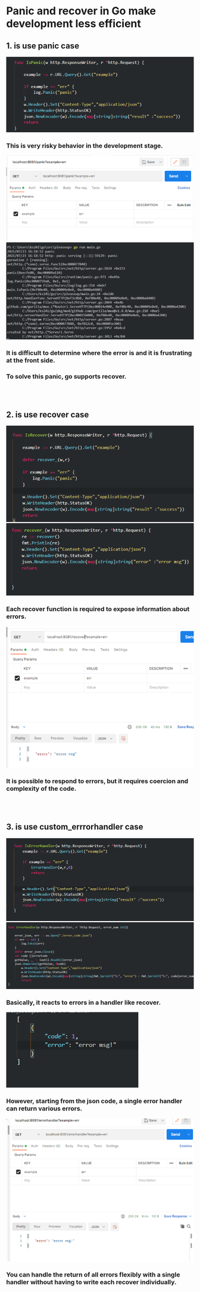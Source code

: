 
# Panic and recover in Go make development less efficient

## 1. is use panic case

![img1](https://github.com/sjy-dv/Go-CustomErrorHandler/blob/master/images/20210723161926.png?raw=true)


### This is very risky behavior in the development stage.

![img2](https://github.com/sjy-dv/Go-CustomErrorHandler/blob/master/images/20210723161948.png?raw=true)
![img3](https://github.com/sjy-dv/Go-CustomErrorHandler/blob/master/images/20210723161955.png?raw=true)

### It is difficult to determine where the error is and it is frustrating at the front side.

### To solve this panic, go supports recover.
<br/><br/>

## 2. is use recover case
![img4](https://github.com/sjy-dv/Go-CustomErrorHandler/blob/master/images/20210723162549.png?raw=true)
![img5](https://github.com/sjy-dv/Go-CustomErrorHandler/blob/master/images/20210723162554.png?raw=true)
### Each recover function is required to expose information about errors.
![img6](https://github.com/sjy-dv/Go-CustomErrorHandler/blob/master/images/20210723165014.png?raw=true)
### It is possible to respond to errors, but it requires coercion and complexity of the code.
<br/><br/>

## 3. is use custom_errrorhandler case
![img8](https://github.com/sjy-dv/Go-CustomErrorHandler/blob/master/images/20210723163308.png?raw=true)
![img9](https://github.com/sjy-dv/Go-CustomErrorHandler/blob/master/images/20210723162613.png?raw=true)
### Basically, it reacts to errors in a handler like recover.
![img10](https://github.com/sjy-dv/Go-CustomErrorHandler/blob/master/images/20210723162618.png?raw=true)
### However, starting from the json code, a single error handler can return various errors.
![img11](https://github.com/sjy-dv/Go-CustomErrorHandler/blob/master/images/20210723163259.png?raw=true)
### You can handle the return of all errors flexibly with a single handler without having to write each recover individually.
